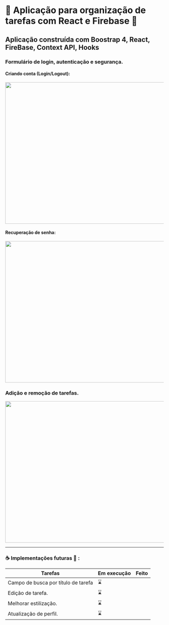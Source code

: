 # :superhero: Aplicação para organização de tarefas com React e Firebase :book:


## Aplicação construída com Boostrap 4, React, FireBase, Context API, Hooks 

### Formulário de login, autenticação e segurança.

#### Criando conta (Login/Logout):
<img src="https://user-images.githubusercontent.com/21336683/112765099-fb368580-8fe1-11eb-97b6-c69c37221e5e.gif" width="900" height="450" />

#### Recuperação de senha:
<img src="https://user-images.githubusercontent.com/21336683/112765300-f1f9e880-8fe2-11eb-829c-749113fe59e3.gif" width="900" height="450" />

### Adição e remoção de tarefas.
<img src="https://user-images.githubusercontent.com/21336683/112765354-38e7de00-8fe3-11eb-90c1-0c72d8f51b23.gif" width="900" height="450" />

<hr/>


### :coffee: Implementações futuras :mechanical_arm: :

Tarefas                             | Em execução      |  Feito     |
----------------------------------- | ---------------- | -----------|
Campo de busca por título de tarefa |   :hourglass:    |            |
Edição de tarefa.                   |   :hourglass:    |            |
Melhorar estilização.               |   :hourglass:    |            | 
Atualização de perfil.              |   :hourglass:    |            |
